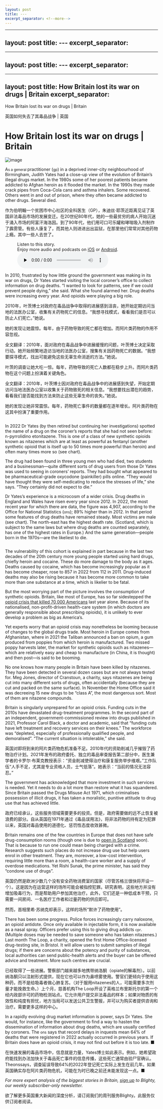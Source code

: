 ```yaml
---
layout: post
title: ---
excerpt_separator: <!--more-->
---
```



<!--more-->

---
layout: post
title: ---
excerpt_separator: <!--more-->
---


<!--more-->

---
layout: post
title: ---
excerpt_separator: <!--more-->
---


<!--more-->

---
layout: post
title: How Britain lost its war on drugs | Britain
excerpt_separator: <!--more-->
---


<!--more-->

How Britain lost its war on drugs | Britain

英国如何失去了其毒品战争 | 英国


# How Britain lost its war on drugs | Britain

![image](https://images.weserv.nl/?url=www.economist.com/img/b/1280/720/90/media-assets/image/20240210_BRD001.jpg)

<div></div><p><span>A</span><small>s a general </small>practitioner (<small>gp</small>) in a deprived inner-city neighbourhood of Birmingham, Judith Yates had a close-up view of the evolution of Britain’s illegal drugs market. In the 1980s some of her poorest patients became addicted to Afghan heroin as it flooded the market. In the 1990s they made crack pipes from Coca-Cola cans and asthma inhalers. Some recovered. Others went in and out of prison, where they often became addicted to other drugs. Several died.</p>

作为伯明翰一个贫困市中心社区的全科医生（GP），朱迪丝·耶茨近距离见证了英国非法毒品市场的发展变迁。在20世纪80年代，她的一些最贫穷的病人开始沉迷于涌入市场的阿富汗海洛因。到了90年代，他们用可口可乐罐和哮喘吸入剂制作了霹雳管。有些人康复了，而其他人则进进出出监狱，在那里他们常常对其他药物上瘾。其中一些人去世了。


<div><figure><div><figcaption>Listen to this story.</figcaption> <span>Enjoy more audio and podcasts on<!-- --> <a href="https://www.economist.comhttps://economist-app.onelink.me/d2eC/bed1b25" id="audio-ios-cta" rel="noreferrer" target="_blank">iOS</a> <!-- -->or<!-- --> <a href="https://www.economist.comhttps://economist-app.onelink.me/d2eC/7f3c199" id="audio-android-cta" rel="noreferrer" target="_blank">Android</a>.</span></div><audio controls="" id="audio-player" preload="none" src="https://www.economist.com/media-assets/audio/050%20Britain%20-%20Opioids-73577aef32c898456b53b5721d721f28.mp3" title="How Britain lost its war on drugs"><p>Your browser does not support the &lt;audio&gt; element.</p></audio><div><div></div></div></figure></div><p>In 2010, frustrated by how little ground the government was making in its war on drugs, Dr Yates started visiting the local coroner’s office to collect information on drug deaths. “I wanted to look for patterns, see if we could prevent people dying,” she said. What she found alarmed her. Drug deaths were increasing every year. And opioids were playing a big role.</p>

2010年，叶茨博士对政府在毒品战争中取得的进展感到沮丧，她开始定期访问当地的法医办公室，收集有关药物死亡的信息。“我想寻找模式，看看我们是否可以防止人们死亡。”她说。

她的发现让她震惊。每年，由于药物导致的死亡都在增加。而阿片类药物的作用不容忽视。

全文翻译：2010年，面对政府在毒品战争中进展缓慢的问题，叶茨博士决定采取行动。她开始频繁地造访当地的法医办公室，搜集有关因药物死亡的数据。“我想要探寻模式，找出可能避免这些无辜生命消逝的方法。”她说。

叶茨的调查让她大吃一惊。每年，药物导致的死亡人数都在稳步上升。而阿片类药物在这个问题上扮演着关键角色。

全文翻译：2010年，叶茨博士因对政府在毒品战争中的进展感到失望，开始定期访问当地法医办公室以收集关于药物致死的相关信息。“我想要找出潜在的趋势，看看我们是否能找到方法来防止这些无辜生命的丧失。”她说。

她的发现让她非常震惊。每年，药物死亡事件的数量都在逐年增长。阿片类药物在这其中扮演了重要作用。


<div><figure><span><img alt="" src="https://www.economist.com/img/b/608/704/90/media-assets/image/20240210_BRC972.png"/></span></figure><p>In 2022 Dr Yates (by then retired but continuing her investigations) spotted the name of a drug on the coroner’s reports that she had not seen before: n-pyrrolidino etonitazene. This is one of a class of new synthetic opioids known as nitazenes which are at least as powerful as fentanyl (another synthetic opioid that is itself up to 50 times more powerful than heroin) and often many times more so (see chart). </p><p>The drug had been found in three young men who had died, two students and a businessman—quite different sorts of drug users from those Dr Yates was used to seeing in coroners’ reports. They had bought what appeared to be pharmaceutical-grade oxycodone (painkiller) pills online. “They would have thought they were self-medicating to reduce the stresses of life,” she says. “They certainly did not expect to die.” </p><p>Dr Yates’s experience is a microcosm of a wider crisis. Drug deaths in England and Wales have risen every year since 2012. In 2022, the most recent year for which there are data, the figure was 4,907, according to the Office for National Statistics (<small>ons</small>); 89% higher than in 2012. In that period some features of drug deaths have remained steady. Most victims are male (see chart). The north-east has the highest death rate. (Scotland, which is subject to the same laws but where drug deaths are counted separately, has one of the highest rates in Europe.) And the same generation—people born in the 1970s—are the likeliest to die.</p></div><div><div><div id="econ-1"></div></div></div><div><figure><span><img alt="" src="https://www.economist.com/img/b/608/662/90/media-assets/image/20240210_BRC282.png"/></span></figure><p>The vulnerability of this cohort is explained in part because in the last two decades of the 20th century more young people started using hard drugs, chiefly heroin and cocaine. These do more damage to the body as it ages. Deaths caused by cocaine, which has become increasingly popular as it has become cheaper, rose to 857 in 2022 from 112 in 2011. Drug-induced deaths may also be rising because it has become more common to take more than one substance at a time, which is likelier to be fatal. </p><p>But the most worrying part of the picture involves the consumption of synthetic opioids. Britain, like most of Europe, has so far sidestepped the <a href="https://www.economist.com/united-states/2023/12/23/the-deaths-of-despair-narrative-is-out-of-date">opioid crisis that killed 70,000 Americans</a> last year alone. Because of its nationalised, non-profit-driven health-care system (in which doctors are generally responsible about prescribing opioids), it is unlikely to ever develop a problem as big as America’s.</p><p>Yet experts worry that an opioid crisis may nonetheless be looming because of changes to the global drugs trade. Most heroin in Europe comes from Afghanistan, where in 2021 the Taliban announced a ban on opium, a gum produced from poppies from which heroin is manufactured. Two missed poppy harvests later, the market for synthetic opioids such as nitazenes—which are relatively easy and cheap to manufacture (in China, it is thought) and then post—is said to be booming.</p><p>No one knows how many people in Britain have been killed by nitazenes. They have been detected in several dozen cases but are not always tested for. Meg Jones, director of Cranstoun, a charity, says nitazenes are being cut into many different sorts of drugs, often accidentally (because they are cut and packed on the same surface). In November the Home Office said it was decreeing 15 new drugs to be “class A”, the most dangerous sort. Most of them are nitazene compounds. </p></div><div><div><div id="econ-2"></div></div></div><p>Britain is singularly unprepared for an opioid crisis. Funding cuts in the 2010s have devastated drug-treatment programmes. In the second part of an independent, government-commissioned review into drugs published in 2021, Professor Carol Black, a doctor and academic, said that “funding cuts have left treatment and recovery services on their knees.” The workforce was “depleted, especially of professionally qualified people, and demoralised”. “The current situation is intolerable,” she said.</p>

英国对即将到来的阿片类药物危机准备不足。2010年代的资助削减几乎摧毁了药物治疗计划。2021年发布的政府委托、独立的毒品审查报告第二部分中，医生兼学者的卡罗尔·布莱克教授表示：“资金削减使得治疗和康复服务举步维艰。”工作队伍“人手不足，尤其是专业资格人员，士气低落”。她表示：“当前的情况无法容忍。”


<p>The government has acknowledged that more investment in such services is needed. Yet it needs to do a lot more than restore what it has squandered. Since Britain passed the Drugs Misuse Act 1971, which criminalises possession of illicit drugs, it has taken a moralistic, punitive attitude to drug use that has achieved little.</p>

政府已经承认，这些服务领域需要更多的投资。但是，政府需要做的远不止恢复被浪费的部分。自从英国在1971年通过《毒品误用法》，将非法药物的持有定为犯罪以来，英国对毒品使用的道德化、惩罚性态度收效甚微。


<p>Britain remains one of the few countries in Europe that does not have safe drug-consumption rooms (though one is due to <a href="https://www.economist.com/britain/2023/09/21/britain-explores-softening-its-war-on-drugs">open in Scotland</a> soon). That is because to run one could mean being charged with a crime. Research suggests such places do not increase drug use but help users enrol in other treatment. They are, moreover, a low-cost intervention, requiring little more than a room, a health-care worker and a supply of overdose medications. Yet Rishi Sunak, the prime minister, has said they “condone use of drugs”.</p>

英国仍然是欧洲少数几个没有安全药物消费室的国家（尽管苏格兰很快将开设一个）。这是因为在运营这样的场所可能会被指控犯罪。研究表明，这些地方并没有增加吸毒行为，而是帮助用户参加其他治疗。此外，它们还是一种低成本干预，只需要一间房间、一名医疗工作者和过量药物的供应即可。

然而，首相里希·苏纳克却表示，这样的场所“默许了药物使用”。


<p>There has been some progress. Police forces increasingly carry naloxone, an opioid antidote. Once only available in injectable form, it is now available as a nasal spray. Officers prefer using this to giving drug addicts <small>cpr</small>. (Multiple doses may be needed to save someone who has taken nitazenes.) Last month The Loop, a charity, opened the first Home Office-licensed drug-testing site, in Bristol. It will allow users to submit samples of illegal drugs; if there are concerns about the potency and purity of substances, local authorities can send public-health alerts and the buyer can be offered advice and treatment. More such centres are crucial. </p>

已经取得了一些进展。警察部门越来越多地携带纳洛酮（opiate的解毒剂）。以前纳洛酮只以注射形式提供，现在它也可以作为鼻喷雾使用。警官们更倾向于使用这种药，而不是给吸毒者做心肺复苏。（对于服用nitazenes的人，可能需要多次剂量才能挽救生命。）上个月，慈善机构The Loop开设了英格兰布里斯托尔的第一个经内政部许可的药物检测站点。它允许用户提交非法毒品的样本；如果对物质的有效性和纯度有担忧，地方当局可以发送公共卫生警报，并可以为购买者提供咨询和治疗。需要更多这样的中心。


<p>In a rapidly evolving drug market information is power, says Dr Yates. She would, for instance, like the government to find a way to hasten the dissemination of information about drug deaths, which are usually certified by coroners. The <small>ons</small> says that record delays in inquests mean 64% of deaths that were registered in 2022 actually occurred in previous years. If Britain does have an opioid crisis, it may not find out before it is too late. <span>■</span></p>

在快速发展的毒品市场中，信息就是力量，Yates博士如此表示。例如，她希望政府能找到办法加快关于毒品死亡事件的信息传播，这些死亡通常由验尸官确认。Theonssays，调查延误导致64%的2022年登记死亡实际上发生在前几年。如果英国确实存在阿片类药物危机，可能在为时已晚之前还未能发现这一点。■


<p><i>For more expert analysis of the biggest stories in Britain, <a href="https://www.economist.com/newsletters/blighty">sign up</a> to Blighty, our weekly subscriber-only newsletter. </i></p>

欲了解更多英国重大新闻的深度分析，请订阅我们的周刊服务Blighty。此服务仅供订阅者阅读。